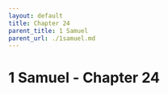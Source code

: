 ```yaml
---
layout: default
title: Chapter 24
parent_title: 1 Samuel
parent_url: ./1samuel.md
---
```


# 1 Samuel - Chapter 24
